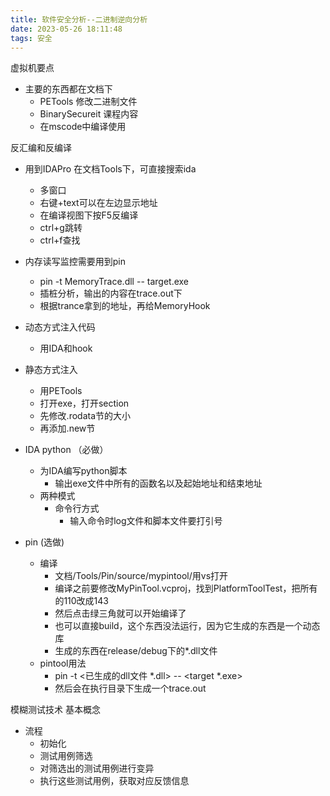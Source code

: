 ```yaml
---
title: 软件安全分析--二进制逆向分析
date: 2023-05-26 18:11:48
tags: 安全
---
```



虚拟机要点
- 主要的东西都在文档下
  - PETools 修改二进制文件
  - BinarySecureit 课程内容
  - 在mscode中编译使用
  
反汇编和反编译
- 用到IDAPro 在文档Tools下，可直接搜索ida
  - 多窗口
  - 右键+text可以在左边显示地址
  - 在编译视图下按F5反编译
  - ctrl+g跳转
  - ctrl+f查找
- 内存读写监控需要用到pin
  - pin -t MemoryTrace.dll -- target.exe
  - 插桩分析，输出的内容在trace.out下
  - 根据trance拿到的地址，再给MemoryHook
- 动态方式注入代码
  - 用IDA和hook
- 静态方式注入
  - 用PETools
  - 打开exe，打开section
  - 先修改.rodata节的大小
  - 再添加.new节

- IDA python （必做）
  - 为IDA编写python脚本
    - 输出exe文件中所有的函数名以及起始地址和结束地址
  - 两种模式
    - 命令行方式
      - 输入命令时log文件和脚本文件要打引号

- pin (选做)
  - 编译
    - 文档/Tools/Pin/source/mypintool/用vs打开
    - 编译之前要修改MyPinTool.vcproj，找到PlatformToolTest，把所有的110改成143
    - 然后点击绿三角就可以开始编译了
    - 也可以直接build，这个东西没法运行，因为它生成的东西是一个动态库
    - 生成的东西在release/debug下的*.dll文件
  - pintool用法
    - pin -t <已生成的dll文件 *.dll>  -- <target *.exe>
    - 然后会在执行目录下生成一个trace.out


模糊测试技术
基本概念
- 流程
  - 初始化
  - 测试用例筛选
  - 对筛选出的测试用例进行变异
  - 执行这些测试用例，获取对应反馈信息



